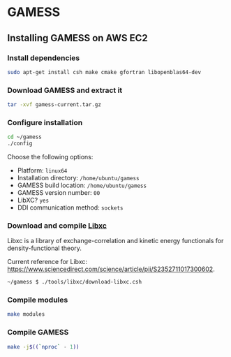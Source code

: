 # GAMESS

## Installing GAMESS on AWS EC2

### Install dependencies

```bash
sudo apt-get install csh make cmake gfortran libopenblas64-dev
```

### Download GAMESS and extract it

```bash
tar -xvf gamess-current.tar.gz
```

### Configure installation

```bash
cd ~/gamess
./config
```

Choose the following options:
* Platform: `linux64`
* Installation directory: `/home/ubuntu/gamess`
* GAMESS build location: `/home/ubuntu/gamess`
* GAMESS version number: `00`
* LibXC? `yes`
* DDI communication method: `sockets`

### Download and compile [Libxc](https://tddft.org/programs/libxc/)

Libxc is a library of exchange-correlation and kinetic energy functionals for density-functional theory.

Current reference for Libxc: https://www.sciencedirect.com/science/article/pii/S2352711017300602.

```bash
~/gamess $ ./tools/libxc/download-libxc.csh
```

### Compile modules

```bash
make modules
```

### Compile GAMESS

```bash
make -j$((`nproc` - 1))
```
